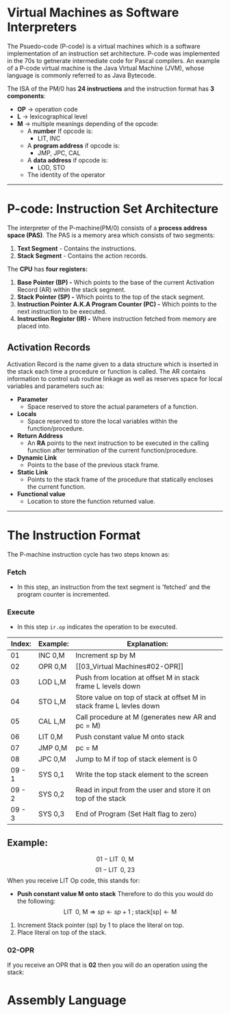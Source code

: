 # Virtual Machines as Software Interpreters
The Psuedo-code (P-code) is a virtual machines which is a software implementation of an instruction set architecture. P-code was implemented in the 70s to getnerate intermediate code for Pascal compilers. An example of a P-code virtual machine is the Java Virtual Machine (JVM), whose language is commonly referred to as Java Bytecode.

The ISA of the PM/0 has **24 instructions** and the instruction format has **3 components**:
- **OP** $\rightarrow$ operation code
- **L** $\rightarrow$ lexicographical level
- **M** $\rightarrow$ multiple meanings depending of the opcode:
	- A **number** If opcode is:
		- LIT, INC
	- A **program address** if opcode is:
		- JMP, JPC, CAL
	- A **data address** if opcode is:
		- LOD, STO
	- The identity of the operator 
---
# P-code: Instruction Set Architecture
The interpreter of the P-machine(PM/0) consists of a **process address space (PAS)**. The PAS is a memory area which consists of two segments:
1) **Text Segment** - Contains the instructions.
2) **Stack Segment** - Contains the action records.

The **CPU** has **four registers:**
1) **Base Pointer (BP) -** Which points to the base of the current Activation Record (AR) within the stack segment.
2) **Stack Pointer (SP) -** Which points to the top of the stack segment. 
3) **Instruction Pointer A.K.A Program Counter (PC) -** Which points to the next instruction to be executed.
4) **Instruction Register (IR) -** Where instruction fetched from memory are placed into.

## Activation Records
Activation Record is the name given to a data structure which is inserted in the stack each time a procedure or function is called. The AR contains information to control sub routine linkage as well as reserves space for local variables and parameters such as:
- **Parameter**
	- Space reserved to store the actual parameters of a function.
- **Locals**
	- Space reserved to store the local variables within the function/procedure.
- **Return Address**
	- An **RA** points to the next instruction to be executed in the calling function after termination of the current function/procedure.
- **Dynamic Link**
	- Points to the base of the previous stack frame.
- **Static Link**
	- Points to the stack frame of the procedure that statically encloses the current function.
- **Functional value**
	- Location to store the function returned value.
---
# The Instruction Format
The P-machine instruction cycle has two steps known as:
### Fetch
- In this step, an instruction from the text segment is 'fetched' and the program counter is incremented.
### Execute
- In this step `ir.op` indicates the operation to be executed.

| Index: | Example: | Explanation:                                                         |
| ------ | -------- | -------------------------------------------------------------------- |
| 01     | INC 0,M  | Increment sp by M                                                    |
| 02     | OPR 0,M  | [[03_Virtual Machines#02-OPR]]                                       |
| 03     | LOD L,M  | Push from location at offset M in stack frame L levels down          |
| 04     | STO L,M  | Store value on top of stack at offset M in stack frame L levles down |
| 05     | CAL L,M  | Call procedure at M (generates new AR and pc = M)                    |
| 06     | LIT 0,M  | Push constant value M onto stack                                     |
| 07     | JMP 0,M  | pc = M                                                               |
| 08     | JPC 0,M  | Jump to M if top of stack element is 0                               |
| 09 - 1 | SYS 0,1  | Write the top stack element to the screen                            |
| 09 - 2 | SYS 0,2  | Read in input from the user and store it on top of the stack         |
| 09 - 3 | SYS 0,3  | End of Program (Set Halt flag to zero)                               |

## Example:
$$
\begin{equation}\tag{Ex.1}
01-\text{LIT}\;\;0\text{, M}
\end{equation}
$$
$$
\begin{equation}
01-\text{LIT}\;\;0\text{, 23}
\end{equation}
$$
When you receive LIT Op code, this stands for:
- **Push constant value M onto stack**
Therefore to do this you would do the following:
$$
\begin{equation}\tag{A.1}
\text{LIT}\;\;0\text{, M} \Rightarrow
sp\leftarrow sp+1 \;;\;
\text{stack[sp]}\leftarrow \text{M}
\end{equation}
$$
1) Increment Stack pointer (sp) by 1 to place the literal on top.
2) Place literal on top of the stack.

### 02-OPR
If you receive an OPR that is $\mathbf{02}$ then you will do an operation using the stack:




# Assembly Language
